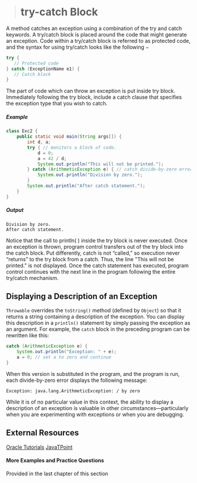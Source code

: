 ># try-catch Block

A method catches an exception using a combination of the try and catch keywords. A try/catch block is placed around the code that might generate an exception. Code within a try/catch block is referred to as protected code, and the syntax for using try/catch looks like the following −

```java
try {
   // Protected code
} catch (ExceptionName e1) {
   // Catch block
}
```

The part of code which can throw an exception is put inside try block. Immediately following the try block, include a catch clause that specifies the exception type that you wish to catch.

##### Example

```java
class Exc2 {
    public static void main(String args[]) {
        int d, a;
        try { // monitors a block of code.
            d = 0;
            a = 42 / d;
            System.out.println("This will not be printed.");
        } catch (ArithmeticException e) { // catch divide-by-zero error
            System.out.println("Division by zero.");
        }
        System.out.println("After catch statement.");
    }
}
```

##### Output

    Division by zero.
    After catch statement.

Notice that the call to println( ) inside the try block is never executed. Once an exception is thrown, program control transfers out of the try block into the catch block. Put differently, catch is not “called,” so execution never “returns” to the try block from a catch. Thus, the line "This will not be printed." is not displayed. Once the catch statement has executed, program control continues with the next line in the program following the entire try/catch mechanism.

## Displaying a Description of an Exception

`Throwable` overrides the `toString()` method (defined by `Object`) so that it returns a string containing a description of the exception. You can display this description in a `println()` statement by simply passing the exception as an argument. For example, the `catch` block in the preceding program can be rewritten like this:

```java
catch (ArithmeticException e) {
    System.out.println("Exception: " + e);
    a = 0; // set a to zero and continue
}
```
When this version is substituted in the program, and the program is run, each divide-by-zero error displays the following message:

    Exception: java.lang.ArithmeticException: / by zero

While it is of no particular value in this context, the ability to display a description of an exception is valuable in other circumstances—particularly when you are experimenting with exceptions or when you are debugging.

## External Resources

[Oracle Tutorials](https://docs.oracle.com/javase/tutorial/essential/exceptions/handling.html)
[JavaTPoint](https://www.javatpoint.com/try-catch-block)


#### More Examples and Practice Questions
Provided in the last chapter of this section